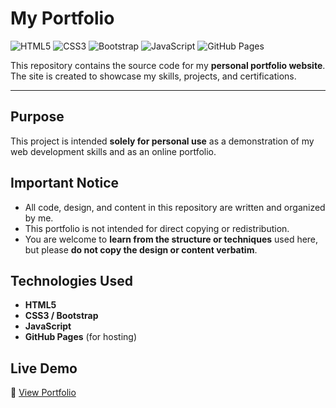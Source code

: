 # My Portfolio  

![HTML5](https://img.shields.io/badge/HTML5-orange?logo=html5&logoColor=white&style=flat-square)
![CSS3](https://img.shields.io/badge/CSS3-blue?logo=css3&logoColor=white&style=flat-square)
![Bootstrap](https://img.shields.io/badge/Bootstrap-563D7C?logo=bootstrap&logoColor=white&style=flat-square)
![JavaScript](https://img.shields.io/badge/JavaScript-F7DF1E?logo=javascript&logoColor=black&style=flat-square)
![GitHub Pages](https://img.shields.io/badge/Deployed%20on-GitHub%20Pages-181717?logo=github&logoColor=white&style=flat-square)

This repository contains the source code for my **personal portfolio website**.  
The site is created to showcase my skills, projects, and certifications.  

---

## Purpose
This project is intended **solely for personal use** as a demonstration of my web development skills and as an online portfolio.  

## Important Notice
- All code, design, and content in this repository are written and organized by me.  
- This portfolio is not intended for direct copying or redistribution.  
- You are welcome to **learn from the structure or techniques** used here, but please **do not copy the design or content verbatim**.  

## Technologies Used
- **HTML5**
- **CSS3 / Bootstrap**
- **JavaScript**
- **GitHub Pages** (for hosting)

## Live Demo
🔗 [View Portfolio](https://privatebox-arch.github.io/My-Portfolio/)
